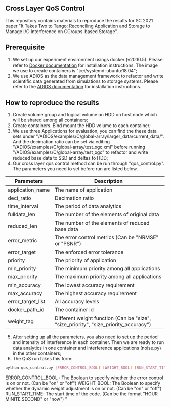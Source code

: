 ## Cross Layer QoS Control
This repository contains materials to reproduce the results for SC 2021 paper "It Takes Two to Tango: Reconciling Application and Storage to Manage I/O Interference on CGroups-based Storage".

## Prerequisite
1. We set up our experiment environment usings docker (v20.10.5). Please refer to [Docker documentation](https://docs.docker.com/engine/install/ubuntu/) for installation instructions. The image we use to create containers is "jrei/systemd-ubuntu:18.04";
2. We use ADIOS as the data management framework to refactor and write scientific data generated from simulations to storage systems. Please refer to the [ADIOS documentation](https://www.olcf.ornl.gov/center-projects/adios/) for installation instructions.

## How to reproduce the results
1. Create volume group and logical volume on HDD on host node which will be shared among all containers;
2. Create containers. Bind mount the HDD volume to each container;
3. We use three Applications for evaluation, you can find the these data sets under "/ADIOS/examples/C/global-array/larger\_data/current\_data/". And the decimation ratio can be set via editing "/ADIOS/examples/C/global-array/test\_xgc.xml" before running "/ADIOS/examples/C/global-array/test\_xgc" to refactor and write reduced base data to SSD and deltas to HDD;
4. Our cross layer qos control method can be run through "qos\_control.py". The parameters you need to set before run are listed below.

| Parameters | Description |
| ------ | ------ |
|application\_name| The name of application|
|deci\_ratio|Decimation ratio|
|time\_interval|The period of data analytics|
|fulldata\_len|The number of the elements of original data|
|reduced\_len|The number of the elements of reduced base data|
|error\_metric|The error control metrics (Can be "NRMSE" or "PSNR")|
|error\_target|The enforced error tolerance|
|priority|The priority of application|
|min\_priority|The minimum priority among all applications|
|max\_priority|The maximum priority among all applications|
|min\_accuracy|The lowest accuracy requirement|
|max\_accuracy|The highest accuracy requirement|
|error\_target\_list|All accuracy levels|
|docker\_path\_id|The container id|
|weight\_tag|Different weight function (Can be "size", "size\_priority", "size\_priority\_accuracy")|
5. After setting up all the parameters, you also need to set up the period and intensity of interference in each container. Then we are ready to run data analytics in one container and interference applications (noise.py) in the other containers;
6. The QoS run takes this form:
```sh
python qos_control.py [ERROR_CONTROL_BOOL] [WEIGHT_BOOL] [RUN_START_TIME]
```
ERROR\_CONTROL\_BOOL : The Boolean to specify whether the error control is on or not. (Can be "on" or "off")
WEIGHT\_BOOL: The Boolean to specify whether the dynamic weight adjustment is on or not. (Can be "on" or "off")
RUN\_START\_TIME: The start time of the code. (Can be the format "HOUR MINITE SECOND" or "now")
"

